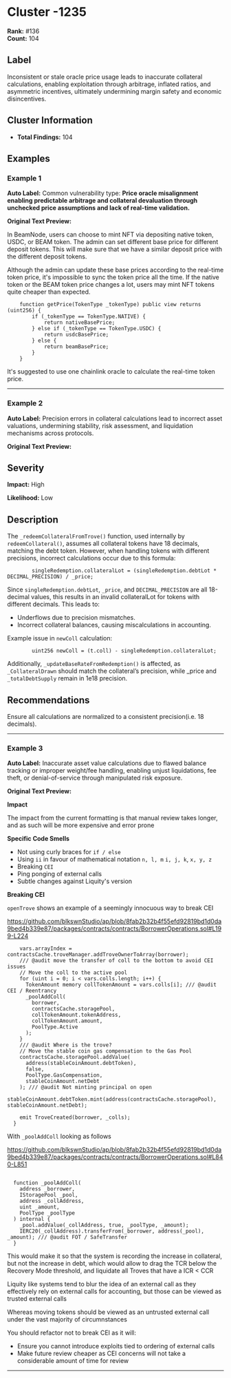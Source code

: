 # Cluster -1235

**Rank:** #136  
**Count:** 104  

## Label
Inconsistent or stale oracle price usage leads to inaccurate collateral calculations, enabling exploitation through arbitrage, inflated ratios, and asymmetric incentives, ultimately undermining margin safety and economic disincentives.

## Cluster Information
- **Total Findings:** 104

## Examples

### Example 1

**Auto Label:** Common vulnerability type: **Price oracle misalignment enabling predictable arbitrage and collateral devaluation through unchecked price assumptions and lack of real-time validation.**  

**Original Text Preview:**

In BeamNode, users can choose to mint NFT via depositing native token, USDC, or BEAM token. The admin can set different base price for different deposit tokens. This will make sure that we have a similar deposit price with the different deposit tokens.

Although the admin can update these base prices according to the real-time token price, it's impossible to sync the token price all the time. If the native token or the BEAM token price changes a lot, users may mint NFT tokens quite cheaper than expected.

```solidity
    function getPrice(TokenType _tokenType) public view returns (uint256) {
        if (_tokenType == TokenType.NATIVE) {
            return nativeBasePrice;
        } else if (_tokenType == TokenType.USDC) {
            return usdcBasePrice;
        } else {
            return beamBasePrice;
        }
    }
```

It's suggested to use one chainlink oracle to calculate the real-time token price.

---
### Example 2

**Auto Label:** Precision errors in collateral calculations lead to incorrect asset valuations, undermining stability, risk assessment, and liquidation mechanisms across protocols.  

**Original Text Preview:**

## Severity

**Impact:** High

**Likelihood:** Low

## Description

The `_redeemCollateralFromTrove()` function, used internally by `redeemCollateral()`, assumes all collateral tokens have 18 decimals, matching the debt token. However, when handling tokens with different precisions, incorrect calculations occur due to this formula:

```solidity
        singleRedemption.collateralLot = (singleRedemption.debtLot * DECIMAL_PRECISION) / _price;
```

Since `singleRedemption.debtLot`, `_price`, and `DECIMAL_PRECISION` are all 18-decimal values, this results in an invalid collateralLot for tokens with different decimals. This leads to:

- Underflows due to precision mismatches.
- Incorrect collateral balances, causing miscalculations in accounting.

Example issue in `newColl` calculation:

```solidity
        uint256 newColl = (t.coll) - singleRedemption.collateralLot;
```

Additionally, `_updateBaseRateFromRedemption()` is affected, as `_CollateralDrawn` should match the collateral’s precision, while \_price and `_totalDebtSupply` remain in 1e18 precision.

## Recommendations

Ensure all calculations are normalized to a consistent precision(i.e. 18 decimals).

---
### Example 3

**Auto Label:** Inaccurate asset value calculations due to flawed balance tracking or improper weight/fee handling, enabling unjust liquidations, fee theft, or denial-of-service through manipulated risk exposure.  

**Original Text Preview:**

**Impact**

The impact from the current formatting is that manual review takes longer, and as such will be more expensive and error prone

**Specific Code Smells**

- Not using curly braces for `if / else`
- Using `ii` in favour of mathematical notation `n, l, m` `i, j, k`, `x, y, z`
- Breaking `CEI`
- Ping ponging of external calls
- Subtle changes against Liquity's version


**Breaking CEI**

`openTrove` shows an example of a seemingly innocuous way to break CEI

https://github.com/blkswnStudio/ap/blob/8fab2b32b4f55efd92819bd1d0da9bed4b339e87/packages/contracts/contracts/BorrowerOperations.sol#L199-L224

```solidity
    vars.arrayIndex = contractsCache.troveManager.addTroveOwnerToArray(borrower);
    /// @audit move the transfer of coll to the bottom to avoid CEI issues
    // Move the coll to the active pool
    for (uint i = 0; i < vars.colls.length; i++) {
      TokenAmount memory collTokenAmount = vars.colls[i]; /// @audit CEI / Reentrancy
      _poolAddColl(
        borrower,
        contractsCache.storagePool,
        collTokenAmount.tokenAddress,
        collTokenAmount.amount,
        PoolType.Active
      );
    }
    /// @audit Where is the trove? 
    // Move the stable coin gas compensation to the Gas Pool
    contractsCache.storagePool.addValue(
      address(stableCoinAmount.debtToken),
      false,
      PoolType.GasCompensation,
      stableCoinAmount.netDebt
    ); /// @audit Not minting principal on open
    stableCoinAmount.debtToken.mint(address(contractsCache.storagePool), stableCoinAmount.netDebt);

    emit TroveCreated(borrower, _colls);
  }

```


With `_poolAddColl` looking as follows

https://github.com/blkswnStudio/ap/blob/8fab2b32b4f55efd92819bd1d0da9bed4b339e87/packages/contracts/contracts/BorrowerOperations.sol#L840-L851

```solidity

  function _poolAddColl(
    address _borrower,
    IStoragePool _pool,
    address _collAddress,
    uint _amount,
    PoolType _poolType
  ) internal {
    _pool.addValue(_collAddress, true, _poolType, _amount);
    IERC20(_collAddress).transferFrom(_borrower, address(_pool), _amount); /// @audit FOT / SafeTransfer
  }

```

This would make it so that the system is recording the increase in collateral, but not the increase in debt, which would allow to drag the TCR below the Recovery Mode threshold, and liquidate all Troves that have a ICR < CCR

Liquity like systems tend to blur the idea of an external call as they effectively rely on external calls for accounting, but those can be viewed as trusted external calls

Whereas moving tokens should be viewed as an untrusted external call under the vast majority of circumnstances

You should refactor not to break CEI as it will:
- Ensure you cannot introduce exploits tied to ordering of external calls
- Make future review cheaper as CEI concerns will not take a considerable amount of time for review

---
